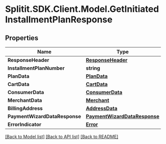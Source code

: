 # Splitit.SDK.Client.Model.GetInitiatedInstallmentPlanResponse
## Properties

Name | Type | Description | Notes
------------ | ------------- | ------------- | -------------
**ResponseHeader** | [**ResponseHeader**](ResponseHeader.md) |  | [optional] 
**InstallmentPlanNumber** | **string** |  | [optional] 
**PlanData** | [**PlanData**](PlanData.md) |  | [optional] 
**CartData** | [**CartData**](CartData.md) |  | [optional] 
**ConsumerData** | [**ConsumerData**](ConsumerData.md) |  | [optional] 
**MerchantData** | [**Merchant**](Merchant.md) |  | [optional] 
**BillingAddress** | [**AddressData**](AddressData.md) |  | [optional] 
**PaymentWizardDataResponse** | [**PaymentWizardDataResponse**](PaymentWizardDataResponse.md) |  | [optional] 
**ErrorIndicator** | [**Error**](Error.md) |  | [optional] 

[[Back to Model list]](../README.md#documentation-for-models) [[Back to API list]](../README.md#documentation-for-api-endpoints) [[Back to README]](../README.md)

